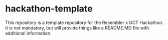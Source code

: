 # hackathon-template
This repository is a template repository for the Resembler x UCT Hackathon. It is not mandatory, but will provide things like a README.MD file with additional information.
